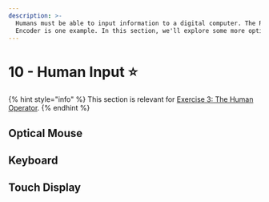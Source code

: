 ```yaml
---
description: >-
  Humans must be able to input information to a digital computer. The Rotary
  Encoder is one example. In this section, we'll explore some more options.
---
```


# 10 - Human Input ⭐

{% hint style="info" %}
This section is relevant for [Exercise 3: The Human Operator](https://github.com/winf-hsos/lifi-exercises/raw/main/exercises/03\_exercise\_human\_operator.pdf).
{% endhint %}

## Optical Mouse

## Keyboard

## Touch Display
